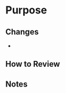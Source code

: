 # Purpose
<!-- Briefly describe what this PR does -->

## Changes
<!-- List the main changes made in this PR -->
- 

## How to Review
<!-- Suggest where to start reviewing or what to focus on -->

## Notes
<!-- Any additional information, risks, or testing notes -->
